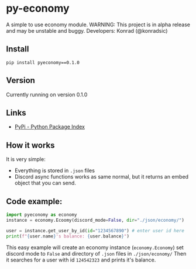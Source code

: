 # py-economy
A simple to use economy module.
WARNING: This project is in alpha release and may be unstable and buggy.
Developers: Konrad (@konradsic)
## Install
```pip install pyeconomy==0.1.0```
## Version
Currently running on version 0.1.0
## Links
* [PyPi - Python Package Index](https://pypi.org)
## How it works
It is very simple:
* Everything is stored in `.json` files
* Discord async functions works as same normal, but it returns an embed object that you can send.
## Code example:
```py
import pyeconomy as economy
instance = economy.Ecoomy(discord_mode=False, dir="./json/economy/")

user = instance.get_user_by_id(id="1234567890") # enter user id here
print(f"{user.name}'s balance: {user.balance}")
```
This easy example will create an economy instance (`economy.Economy`) set discord mode to `False` and directory of `.json` files in `./json/economy/`
Then it searches for a user with id `124542323` and prints it's balance.
